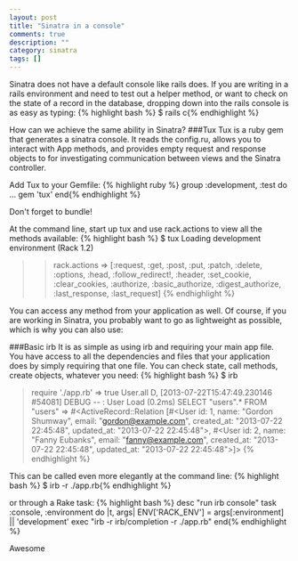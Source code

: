 ```yaml
---
layout: post
title: "Sinatra in a console"
comments: true
description: ""
category: sinatra
tags: []
---
```


Sinatra does not have a default console like rails does. If you are writing in a rails environment and need to test out a helper method, or want to check on the state of a record in the database, dropping down into the rails console is as easy as typing:
{% highlight bash %}
$ rails c{% endhighlight %}

How can we achieve the same ability in Sinatra?
###Tux
Tux is a ruby gem that generates a sinatra console. It reads the config.ru, allows you to interact with App methods, and provides empty request and response objects to for investigating communication between views and the Sinatra controller.

Add Tux to your Gemfile:
{% highlight ruby %}
group :development, :test do
  ...
  gem 'tux'
end{% endhighlight %}

Don't forget to bundle!

At the command line, start up tux and use rack.actions to view all the methods available:
{% highlight bash %}
$ tux
Loading development environment (Rack 1.2)
>> rack.actions
=> [:request, :get, :post, :put, :patch, :delete, :options, :head, :follow_redirect!, :header, :set_cookie, :clear_cookies, :authorize, :basic_authorize, :digest_authorize, :last_response, :last_request]
>>{% endhighlight %}

You can access any method from your application as well.
Of course, if you are working in Sinatra, you probably want to go as lightweight as possible, which is why you can also use:

###Basic irb
It is as simple as using irb and requiring your main app file. You have access to all the dependencies and files that your application does by simply requiring that one file. You can check state, call methods, create objects, whatever you need:
{% highlight bash %}
$ irb
> require './app.rb'
 => true
> User.all
D, [2013-07-22T15:47:49.230146 #54081] DEBUG -- :   User Load (0.2ms)  SELECT "users".* FROM "users"
 => #<ActiveRecord::Relation [#<User id: 1, name: "Gordon Shumway", email: "gordon@example.com", created_at: "2013-07-22 22:45:48", updated_at: "2013-07-22 22:45:48">, #<User id: 2, name: "Fanny Eubanks", email: "fanny@example.com", created_at: "2013-07-22 22:45:48", updated_at: "2013-07-22 22:45:48">]>
>{% endhighlight %}

This can be called even more elegantly at the command line:
{% highlight bash %}
$ irb -r ./app.rb{% endhighlight %}

or through a Rake task:
{% highlight bash %}
desc "run irb console"
task :console, :environment do |t, args|
  ENV['RACK_ENV'] = args[:environment] || 'development'
  exec "irb -r irb/completion -r ./app.rb"
end{% endhighlight %}

Awesome